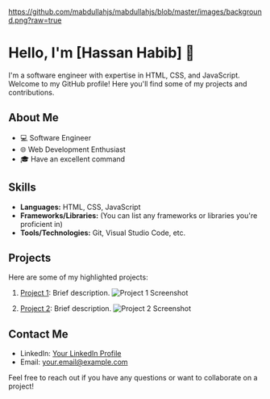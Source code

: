 https://github.com/mabdullahjs/mabdullahjs/blob/master/images/background.png?raw=true
# Hello, I'm [Hassan Habib] 👋

I'm a software engineer with expertise in HTML, CSS, and JavaScript. Welcome to my GitHub profile! Here you'll find some of my projects and contributions.

## About Me

- 💻 Software Engineer
- 🌐 Web Development Enthusiast
- 🎓 Have an excellent command


## Skills

- **Languages:** HTML, CSS, JavaScript
- **Frameworks/Libraries:** (You can list any frameworks or libraries you're proficient in)
- **Tools/Technologies:** Git, Visual Studio Code, etc.

## Projects

Here are some of my highlighted projects:
 
1. [Project 1](link-to-project-1): Brief description.
   ![Project 1 Screenshot](project-1-screenshot.png)
   
2. [Project 2](link-to-project-2): Brief description.
   ![Project 2 Screenshot](project-2-screenshot.png)

## Contact Me

- LinkedIn: [Your LinkedIn Profile](link-to-linkedin-profile)
- Email: your.email@example.com

Feel free to reach out if you have any questions or want to collaborate on a project!
